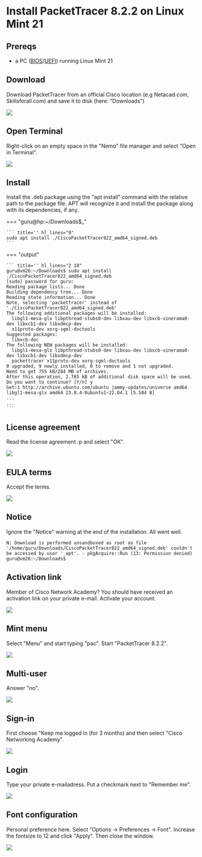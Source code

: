 # Install PacketTracer 8.2.2 on Linux Mint 21

## Prereqs
- a PC ([BIOS](../../tutorials/windows11-linuxmint21-dual-boot-bios-clonezilla/)/[UEFI](../../tutorials/windows11-linuxmint21-dual-boot-uefi/)) running Linux Mint 21

## Download
Download PacketTracer from an official Cisco location (e.g Netacad.com, Skillsforall.com) and save it to disk (here: "Downloads")

<img src="netacad-packettracer.png"/>

## Open Terminal
Right-click on an empty space in the "Nemo" file manager and select "Open in Terminal".

<img src="downloads.png"/>

## Install
Install the .deb package using the "apt install" command with the relative path to the package file. APT will recognize it and install the package along with its dependencies, if any.

=== "guru@hp:~/Downloads$_"

    ``` title='' hl_lines="0"
    sudo apt install ./CiscoPacketTracer822_amd64_signed.deb
    ```

=== "output"

    ``` title='' hl_lines="2 18"
    guru@vm26:~/Downloads$ sudo apt install ./CiscoPacketTracer822_amd64_signed.deb
    [sudo] password for guru:     
    Reading package lists... Done
    Building dependency tree... Done
    Reading state information... Done
    Note, selecting 'packettracer' instead of './CiscoPacketTracer822_amd64_signed.deb'
    The following additional packages will be installed:
      libgl1-mesa-glx libpthread-stubs0-dev libxau-dev libxcb-xinerama0-dev libxcb1-dev libxdmcp-dev
      x11proto-dev xorg-sgml-doctools
    Suggested packages:
      libxcb-doc
    The following NEW packages will be installed:
      libgl1-mesa-glx libpthread-stubs0-dev libxau-dev libxcb-xinerama0-dev libxcb1-dev libxdmcp-dev
      packettracer x11proto-dev xorg-sgml-doctools
    0 upgraded, 9 newly installed, 0 to remove and 1 not upgraded.
    Need to get 755 kB/284 MB of archives.
    After this operation, 2.765 kB of additional disk space will be used.
    Do you want to continue? [Y/n] y
    Get:1 http://archive.ubuntu.com/ubuntu jammy-updates/universe amd64 libgl1-mesa-glx amd64 23.0.4-0ubuntu1~22.04.1 [5.584 B]
    ...
    ...
    ```

## License agreement
Read the license agreement :p and select "OK".

<img src="license1.png"/>

## EULA terms
Accept the terms.

<img src="license2.png"/>

## Notice
Ignore the "Notice" warning at the end of the installation. All went well.

``` title='' hl_lines="1"
N: Download is performed unsandboxed as root as file '/home/guru/Downloads/CiscoPacketTracer822_amd64_signed.deb' couldn't be accessed by user '_apt'. - pkgAcquire::Run (13: Permission denied)
guru@vm26:~/Downloads$ 
```

## Activation link
Member of Cisco Network Academy? You should have received an activation link on your private e-mail. Activate your account.

<img src="activation-link.png"/>

## Mint menu
Select "Menu" and start typing "pac". Start "PacketTracer 8.2.2".

<img src="menu-pac.png"/>

## Multi-user
Answer "no".

<img src="multi-user.png"/>

## Sign-in
First choose "Keep me logged in (for 3 months) and then select "Cisco Networking Academy".

<img src="keep-me-logged-in.png"/>

## Login
Type your private e-mailadress. Put a checkmark next to "Remember me".

<img src="login.png"/>

## Font configuration
Personal preference here. Select "Options -> Preferences -> Font". Increase the fontsize to 12 and click "Apply".
Then close the window.

<img src="font-configuration.png"/>






